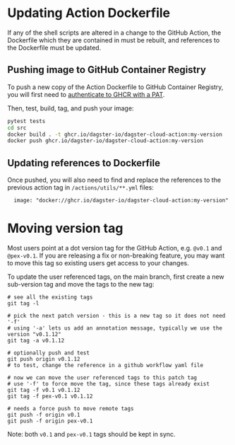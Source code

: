 # Updating Action Dockerfile

If any of the shell scripts are altered in a change to the GitHub Action, the Dockerfile which they are contained in must be rebuilt, and references to the Dockerfile must be updated.

## Pushing image to GitHub Container Registry

To push a new copy of the Action Dockerfile to GitHub Container Registry, you will first need to [authenticate to GHCR with a PAT](https://docs.github.com/en/packages/working-with-a-github-packages-registry/working-with-the-container-registry#authenticating-to-the-container-registry).

Then, test, build, tag, and push your image: 

```sh
pytest tests
cd src
docker build . -t ghcr.io/dagster-io/dagster-cloud-action:my-version
docker push ghcr.io/dagster-io/dagster-cloud-action:my-version
```

## Updating references to Dockerfile

Once pushed, you will also need to find and replace the references to the previous action tag in `/actions/utils/**.yml` files:

```
  image: "docker://ghcr.io/dagster-io/dagster-cloud-action:my-version"
```

# Moving version tag

Most users point at a dot version tag for the GitHub Action, e.g. `@v0.1` and `@pex-v0.1`.
If you are releasing a fix or non-breaking feature, you may want to move this tag so existing users get access to your changes. 

To update the user referenced tags, on the main branch, first create a new sub-version tag and move the tags to the new tag:
```
# see all the existing tags
git tag -l

# pick the next patch version - this is a new tag so it does not need '-f'
# using '-a' lets us add an annotation message, typically we use the version "v0.1.12"
git tag -a v0.1.12

# optionally push and test
git push origin v0.1.12
# to test, change the reference in a github workflow yaml file

# now we can move the user referenced tags to this patch tag
# use '-f' to force move the tag, since these tags already exist
git tag -f v0.1 v0.1.12
git tag -f pex-v0.1 v0.1.12

# needs a force push to move remote tags
git push -f origin v0.1
git push -f origin pex-v0.1
```

Note: both `v0.1` and `pex-v0.1` tags should be kept in sync.
